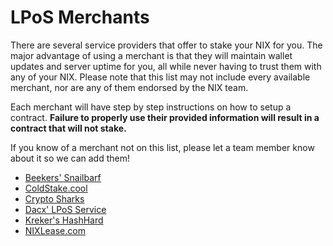 # LPoS Merchants

There are several service providers that offer to stake your NIX for you. The major advantage of using a merchant is that they will maintain wallet updates and server uptime for you, all while never having to trust them with any of your NIX. Please note that this list may not include every available merchant, nor are any of them endorsed by the NIX team.

Each merchant will have step by step instructions on how to setup a contract. **Failure to properly use their provided information will result in a contract that will not stake.**

If you know of a merchant not on this list, please let a team member know about it so we can add them!

* [Beekers' Snailbarf](https://nix.snailbarf.org/)
* [ColdStake.cool](https://www.coldstake.cool/)
* [Crypto Sharks](https://nix.cryptosharkspool.com/)
* [Dacx' LPoS Service](https://2wayghost.me/)
* [Kreker's HashHard](https://hashhard.eu/)
* [NIXLease.com](https://www.nixlease.com/)

